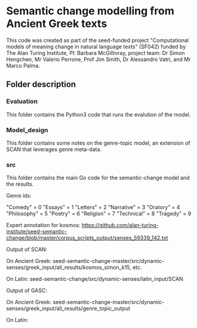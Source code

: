 # Semantic change modelling from Ancient Greek texts

This code was created as part of the seed-funded project "Computational models of meaning change in natural language texts" (SF042) funded by The Alan Turing Institute, PI: Barbara McGillivray, project team: Dr Simon Hengchen, Mr Valerio Perrone, Prof Jim Smith, Dr Alessandro Vatri, and Mr Marco Palma.

## Folder description

### Evaluation
This folder contains the Python3 code that runs the evalution of the model.

### Model_design
This folder contains some notes on the genre-topic model, an extension of SCAN that leverages genre meta-data.

### src
This folder contains the main Go code for the semantic-change model and the results.



Genre ids:

"Comedy" = 0
"Essays" = 1
"Letters" = 2
"Narrative" = 3
"Oratory" = 4
"Philosophy" = 5
"Poetry" = 6
"Religion" = 7
"Technical" = 8
"Tragedy" = 9

Expert annotation for kosmos: https://github.com/alan-turing-institute/seed-semantic-change/blob/master/corpus_scripts_output/senses_59339_142.txt

Output of SCAN: 

On Ancient Greek: seed-semantic-change-master/src/dynamic-senses/greek_input/all_results/kosmos_simon_k15, etc.

On Latin: seed-semantic-change/src/dynamic-senses/latin_input/SCAN

Output of GASC: 

On Ancient Greek: seed-semantic-change-master/src/dynamic-senses/greek_input/all_results/genre_topic_output

On Latin:
